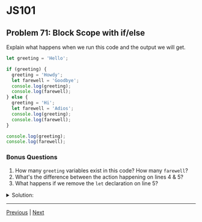 # JS101
## Problem 71: Block Scope with if/else

Explain what happens when we run this code and the output we will get.

```js
let greeting = 'Hello';

if (greeting) {
  greeting = 'Howdy';
  let farewell = 'Goodbye';
  console.log(greeting);
  console.log(farewell);
} else {
  greeting = 'Hi';
  let farewell = 'Adios';
  console.log(greeting);
  console.log(farewell);
}

console.log(greeting);
console.log(farewell);
```

### Bonus Questions
1. How many `greeting` variables exist in this code? How many `farewell`?
2. What's the difference between the action happening on lines 4 & 5?
3. What happens if we remove the `let` declaration on line 5?

<details>
<summary>Solution:</summary>

**Output:**
```
Howdy
Goodbye
Howdy
ReferenceError: farewell is not defined
```

**Explanation:**

1. Line 1: `greeting` is declared and initialized to `'Hello'`
2. Line 3: `greeting` is truthy, so the `if` block executes
3. Line 4: `greeting` is reassigned to `'Howdy'` (same outer variable)
4. Line 5: `farewell` is declared locally within the `if` block
5. Line 6: Logs `'Howdy'`
6. Line 7: Logs `'Goodbye'`
7. Line 8-12: The `else` block doesn't execute
8. Line 14: Logs `'Howdy'` (the reassigned outer `greeting`)
9. Line 15: Throws `ReferenceError` because `farewell` is block-scoped to the `if` block and not accessible here

**Bonus Questions:**

1. One `greeting` variable exists (declared on line 1, reassigned on lines 4 and 9). Two `farewell` variables exist - one in the `if` block (line 5) and one in the `else` block (line 10). When discussing this, explain that the `farewell` variable inside the `else` block is never initialized because the `else` branch doesn't execute.

2. Line 4 is reassignment (no `let`, modifies existing outer variable). Line 5 is declaration (with `let`, creates new block-scoped variable).

3. If we remove `let` on line 5:
```js
farewell = 'Goodbye';  // Without let
```
This would create/assign to a variable in the outer scope (or create a global if none exists). Then line 15 would successfully log `'Goodbye'` instead of throwing an error. However, this would create an implicit global in strict mode, which throws an error. In non-strict mode, it creates a global variable.

</details>

---

[Previous](070.md) | [Next](072.md)

